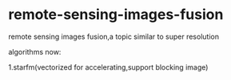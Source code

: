 # remote-sensing-images-fusion
remote sensing images fusion,a topic similar to super resolution

algorithms now:

1.starfm(vectorized for accelerating,support blocking image)
